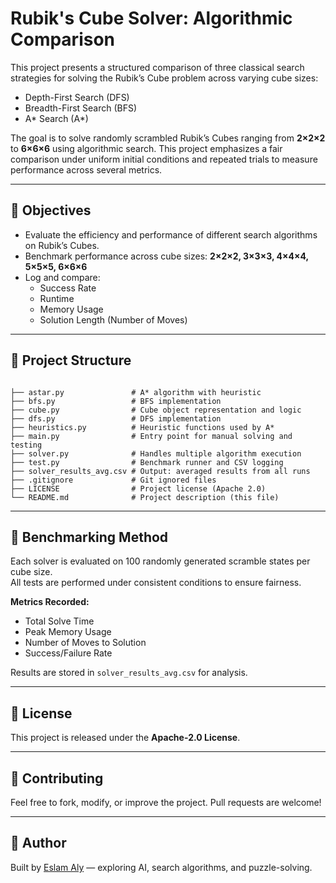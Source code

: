 # Rubik's Cube Solver: Algorithmic Comparison

This project presents a structured comparison of three classical search strategies for solving the Rubik’s Cube problem across varying cube sizes:

- Depth-First Search (DFS)  
- Breadth-First Search (BFS)  
- A* Search (A*)

The goal is to solve randomly scrambled Rubik’s Cubes ranging from **2×2×2** to **6×6×6** using algorithmic search. This project emphasizes a fair comparison under uniform initial conditions and repeated trials to measure performance across several metrics.

---

## 🎯 Objectives

- Evaluate the efficiency and performance of different search algorithms on Rubik’s Cubes.
- Benchmark performance across cube sizes: **2×2×2, 3×3×3, 4×4×4, 5×5×5, 6×6×6**
- Log and compare:
  - Success Rate  
  - Runtime  
  - Memory Usage  
  - Solution Length (Number of Moves)  

---

## 📁 Project Structure

<pre><code>
├── astar.py               # A* algorithm with heuristic
├── bfs.py                 # BFS implementation
├── cube.py                # Cube object representation and logic
├── dfs.py                 # DFS implementation
├── heuristics.py          # Heuristic functions used by A*
├── main.py                # Entry point for manual solving and testing
├── solver.py              # Handles multiple algorithm execution
├── test.py                # Benchmark runner and CSV logging
├── solver_results_avg.csv # Output: averaged results from all runs
├── .gitignore             # Git ignored files
├── LICENSE                # Project license (Apache 2.0)
└── README.md              # Project description (this file)
</code></pre>

---

## 🧪 Benchmarking Method

Each solver is evaluated on 100 randomly generated scramble states per cube size.  
All tests are performed under consistent conditions to ensure fairness.

**Metrics Recorded:**
- Total Solve Time  
- Peak Memory Usage  
- Number of Moves to Solution  
- Success/Failure Rate  

Results are stored in `solver_results_avg.csv` for analysis.

---

## 📝 License

This project is released under the **Apache-2.0 License**.

---

## 🤝 Contributing

Feel free to fork, modify, or improve the project. Pull requests are welcome!

---

## 👤 Author

Built by [Eslam Aly](https://github.com/Eslam-Aly) — exploring AI, search algorithms, and puzzle-solving.
